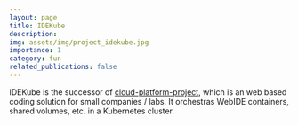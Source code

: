 ```yaml
---
layout: page
title: IDEKube
description:
img: assets/img/project_idekube.jpg
importance: 1
category: fun
related_publications: false
---
```


IDEKube is the successor of [cloud-platform-project](https://github.com/davidliyutong/cloud-platform-project), which is an web based coding solution for small companies / labs. It orchestras WebIDE containers, shared volumes, etc. in a Kubernetes cluster.
